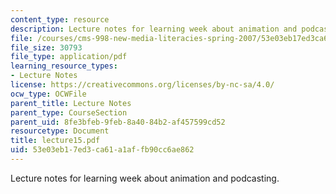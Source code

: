 ```yaml
---
content_type: resource
description: Lecture notes for learning week about animation and podcasting.
file: /courses/cms-998-new-media-literacies-spring-2007/53e03eb17ed3ca61a1affb90cc6ae862_lecture15.pdf
file_size: 30793
file_type: application/pdf
learning_resource_types:
- Lecture Notes
license: https://creativecommons.org/licenses/by-nc-sa/4.0/
ocw_type: OCWFile
parent_title: Lecture Notes
parent_type: CourseSection
parent_uid: 8fe3bfeb-9feb-8a40-84b2-af457599cd52
resourcetype: Document
title: lecture15.pdf
uid: 53e03eb1-7ed3-ca61-a1af-fb90cc6ae862
---
```

Lecture notes for learning week about animation and podcasting.
